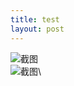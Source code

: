 ```yaml
---
title: test
layout: post
---
```

![截图]({{site.url}}/assets/images4post/1.png)\
![截图](https://paichin.github.io/assets/images4post/1.png)\